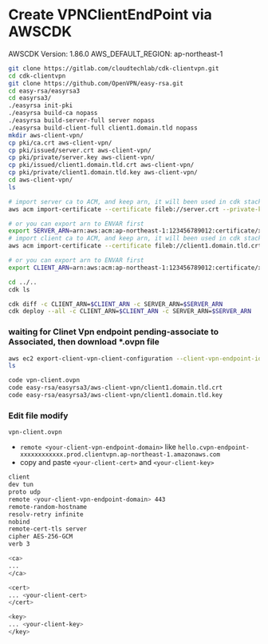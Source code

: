 # Create VPNClientEndPoint via AWSCDK

AWSCDK Version: 1.86.0 
AWS_DEFAULT_REGION: ap-northeast-1

```bash
git clone https://gitlab.com/cloudtechlab/cdk-clientvpn.git
cd cdk-clientvpn
git clone https://github.com/OpenVPN/easy-rsa.git
cd easy-rsa/easyrsa3
cd easyrsa3/
./easyrsa init-pki
./easyrsa build-ca nopass
./easyrsa build-server-full server nopass
./easyrsa build-client-full client1.domain.tld nopass
mkdir aws-client-vpn/
cp pki/ca.crt aws-client-vpn/
cp pki/issued/server.crt aws-client-vpn/
cp pki/private/server.key aws-client-vpn/
cp pki/issued/client1.domain.tld.crt aws-client-vpn/
cp pki/private/client1.domain.tld.key aws-client-vpn/
cd aws-client-vpn/
ls

# import server ca to ACM, and keep arn, it will been used in cdk stack later
aws acm import-certificate --certificate fileb://server.crt --private-key fileb://server.key --certificate-chain fileb://ca.crt --region ap-northeast-1 --tags Key=Name,Value=server

# or you can export arn to ENVAR first
export SERVER_ARN=arn:aws:acm:ap-northeast-1:123456789012:certificate/xxxxxx-1111-2222-3333-xxxxxxxxxx
# import client ca to ACM, and keep arn, it will been used in cdk stack later
aws acm import-certificate --certificate fileb://client1.domain.tld.crt --private-key fileb://client1.domain.tld.key --certificate-chain fileb://ca.crt --region ap-northeast-1 --tags Key=Name,Value=client

# or you can export arn to ENVAR first
export CLIENT_ARN=arn:aws:acm:ap-northeast-1:123456789012:certificate/xxxxxx-1111-2222-3333-xxxxxxxxxx

cd ../..
cdk ls

cdk diff -c CLIENT_ARN=$CLIENT_ARN -c SERVER_ARN=$SERVER_ARN
cdk deploy --all -c CLIENT_ARN=$CLIENT_ARN -c SERVER_ARN=$SERVER_ARN
```

### waiting for Clinet Vpn endpoint pending-associate to Associated, then download *.ovpn file
```bash
aws ec2 export-client-vpn-client-configuration --client-vpn-endpoint-id ${vpnClentEndPointId} --output text>vpn-client.ovpn
ls

code vpn-client.ovpn
code easy-rsa/easyrsa3/aws-client-vpn/client1.domain.tld.crt 
code easy-rsa/easyrsa3/aws-client-vpn/client1.domain.tld.key 
```
### Edit file modify 
`vpn-client.ovpn`
- `remote <your-client-vpn-endpoint-domain>` like `hello.cvpn-endpoint-xxxxxxxxxxxx.prod.clientvpn.ap-northeast-1.amazonaws.com`
- copy and paste `<your-client-cert>` and `<your-client-key>`
```bash
client
dev tun
proto udp
remote <your-client-vpn-endpoint-domain> 443
remote-random-hostname
resolv-retry infinite
nobind
remote-cert-tls server
cipher AES-256-GCM
verb 3

<ca>
...
</ca>

<cert>
... <your-client-cert>
</cert>

<key>
... <your-client-key>
</key>
```